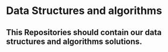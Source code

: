 # Data Structures and algorithms
## This Repositories should contain our data structures and algorithms solutions.